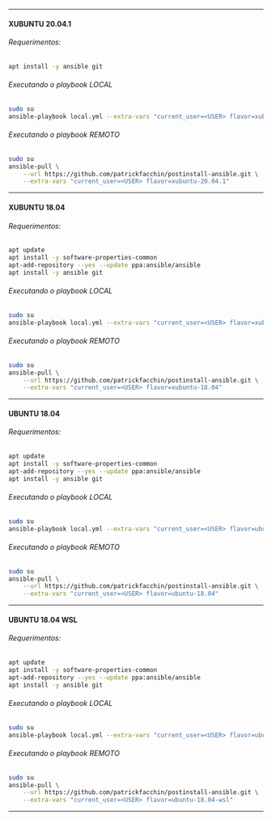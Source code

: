 

---
#### XUBUNTU 20.04.1

###### Requerimentos:

``` sh
apt install -y ansible git
```

###### Executando o playbook LOCAL
``` sh
sudo su
ansible-playbook local.yml --extra-vars "current_user=<USER> flavor=xubuntu-20.04.1"
```


###### Executando o playbook REMOTO
``` sh
sudo su
ansible-pull \
    --url https://github.com/patrickfacchin/postinstall-ansible.git \
    --extra-vars "current_user=<USER> flavor=xubuntu-20.04.1"
```


---
#### XUBUNTU 18.04

###### Requerimentos:

``` sh
apt update
apt install -y software-properties-common
apt-add-repository --yes --update ppa:ansible/ansible
apt install -y ansible git
```

###### Executando o playbook LOCAL
``` sh
sudo su
ansible-playbook local.yml --extra-vars "current_user=<USER> flavor=xubuntu-18.04"
```


###### Executando o playbook REMOTO
``` sh
sudo su
ansible-pull \
    --url https://github.com/patrickfacchin/postinstall-ansible.git \
    --extra-vars "current_user=<USER> flavor=xubuntu-18.04"
```


---
#### UBUNTU 18.04

###### Requerimentos:

``` sh
apt update
apt install -y software-properties-common
apt-add-repository --yes --update ppa:ansible/ansible
apt install -y ansible git
```

###### Executando o playbook LOCAL
``` sh
sudo su
ansible-playbook local.yml --extra-vars "current_user=<USER> flavor=ubuntu-18.04"
```


###### Executando o playbook REMOTO
``` sh
sudo su
ansible-pull \
    --url https://github.com/patrickfacchin/postinstall-ansible.git \
    --extra-vars "current_user=<USER> flavor=ubuntu-18.04"
```


---
#### UBUNTU 18.04 WSL

###### Requerimentos:

``` sh
apt update
apt install -y software-properties-common
apt-add-repository --yes --update ppa:ansible/ansible
apt install -y ansible git
```

###### Executando o playbook LOCAL
``` sh
sudo su
ansible-playbook local.yml --extra-vars "current_user=<USER> flavor=ubuntu-18.04-wsl"
```


###### Executando o playbook REMOTO
``` sh
sudo su
ansible-pull \
    --url https://github.com/patrickfacchin/postinstall-ansible.git \
    --extra-vars "current_user=<USER> flavor=ubuntu-18.04-wsl"
```
---
